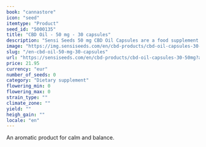 ```yaml
---
book: "cannastore"
icon: "seed"
itemtype: "Product"
seed_id: "5000135"
title: "CBD Oil - 50 mg - 30 capsules"
description: "Sensi Seeds 50 mg CBD Oil Capsules are a food supplement containing cannabidiol, a natural component of the Cannabis sativa L. plant. Gentle and effective."
image: "https://img.sensiseeds.com/en/cbd-products/cbd-oil-capsules-30-50mg-image.png"
slug: "/en-cbd-oil-50-mg-30-capsules"
url: "https://sensiseeds.com/en/cbd-products/cbd-oil-capsules-30-50mg?a_aid=cannastore"
price: 21.95
currency: "eur"
number_of_seeds: 0
category: "Dietary supplement"
flowering_min: 0
flowering_max: 0
strain_type: ""
climate_zone: ""
yield: ""
heigh_gain: ""
locale: "en"
---
```

An aromatic product for calm and balance.
